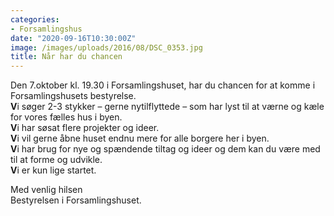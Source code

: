 ```yaml
---
categories:
- Forsamlingshus
date: "2020-09-16T10:30:00Z"
image: /images/uploads/2016/08/DSC_0353.jpg
title: Når har du chancen
---
```


Den 7.oktober kl. 19.30 i Forsamlingshuset, har du chancen for at komme i Forsamlingshusets bestyrelse.  
**V**i søger 2-3 stykker – gerne nytilflyttede – som har lyst til at værne og kæle for vores fælles hus i byen.  
**V**i har søsat flere projekter og ideer.   
**V**i vil gerne åbne huset endnu mere for alle borgere her i byen.  
**V**i har brug for nye og spændende tiltag og ideer og dem kan du være med til at forme og udvikle.  
**V**i er kun lige startet.  
  
Med venlig hilsen  
Bestyrelsen i Forsamlingshuset.